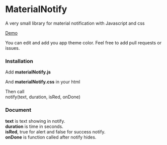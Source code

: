 # MaterialNotify
A very small library for material notification with Javascript and css

<a href="https://codepen.io/AmirMhr/pen/ZELJBVR">Demo</a>

You can edit and add you app theme color.
Feel free to add pull requests or issues.

<h3>Installation</h3>
Add <b>materialNotify.js</b><br/>
    <script  src="./materialNotify.js"></script>

And <b>materialNotify.css</b> in your html<br/>
    <link rel="stylesheet" href="./materialNotify.css">

Then call<br/>
    notify(text, duration, isRed, onDone)


<h3>Document</h3>
<b>text</b> is text showing in notify.<br/>
<b>duration</b> is time in seconds.<br/>
<b>isRed</b>, true for alert and false for success notify.<br/>
<b>onDone</b> is function called after notify hides.
